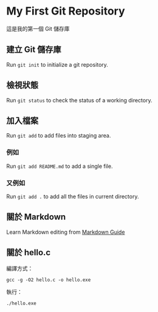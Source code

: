 # My First Git Repository

這是我的第一個 Git 儲存庫

## 建立 Git 儲存庫

Run `git init` to initialize a git repository.

## 檢視狀態

Run `git status` to check the status of a working directory.

## 加入檔案

Run `git add` to add files into staging area.

### 例如

Run `git add README.md` to add a single file.

### 又例如

Run `git add .` to add all the files in current directory.

## 關於 Markdown

Learn Markdown editing from [Markdown Guide](https://www.markdownguide.org/basic-syntax/)

## 關於 hello.c
編譯方式：
````
gcc -g -O2 hello.c -o hello.exe
````
執行：
````
./hello.exe
````
